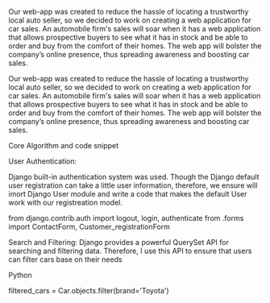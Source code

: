 Our web-app was created to reduce the hassle of locating a trustworthy local auto seller, so we decided to work on creating a web application for car sales. An automobile firm's sales will soar when it has a web application that allows prospective buyers to see what it has in stock and be able to order and buy from the comfort of their homes. The web app will bolster the company’s online presence, thus spreading awareness and boosting car sales.

Our web-app was created to reduce the hassle of locating a trustworthy local auto seller, so we decided to work on creating a web application for car sales. An automobile firm's sales will soar when it has a web application that allows prospective buyers to see what it has in stock and be able to order and buy from the comfort of their homes. The web app will bolster the company’s online presence, thus spreading awareness and boosting car sales.

Core Algorithm and code snippet

User Authentication:

Django built-in authentication system was used. Though the Django default user registration can take a little user information, therefore, we ensure will imort Django User module and write a code that makes the default User work with our registreation model.

from django.contrib.auth import logout, login, authenticate
from .forms import ContactForm, Customer_registrationForm

Search and Filtering:
Django provides a powerful QuerySet API for searching and filtering data. Therefore, I use this API to ensure that users can filter cars base on their needs

Python

filtered_cars = Car.objects.filter(brand='Toyota')

